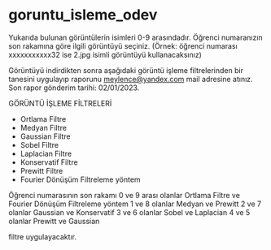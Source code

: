 # goruntu_isleme_odev

Yukarıda bulunan görüntülerin isimleri 0-9 arasındadır. Öğrenci numaranızın son rakamına göre ilgili görüntüyü seçiniz. (Örnek: öğrenci numarası xxxxxxxxxxx32 ise 2.jpg isimli görüntüyü kullanacaksınız)

Görüntüyü indirdikten sonra aşağıdaki görüntü işleme filtrelerinden bir tanesini uygulayıp raporunu meylence@yandex.com mail adresine atınız.
Son rapor gönderim tarihi: 02/01/2023.

GÖRÜNTÜ İŞLEME FİLTRELERİ

- Ortlama Filtre
- Medyan Filtre
- Gaussian Filtre
- Sobel Filtre
- Laplacian Filtre
- Konservatif Filtre
- Prewitt Filtre
- Fourier Dönüşüm Filtreleme yöntem 


Öğrenci numarasının son rakamı 0 ve 9 arası olanlar Ortlama Filtre ve Fourier Dönüşüm Filtreleme yöntem 
1 ve 8 olanlar Medyan ve Prewitt 
2 ve 7 olanlar Gaussian ve Konservatif
3 ve 6 olanlar Sobel ve Laplacian
4 ve 5 olanlar Prewitt ve Gaussian 

filtre uygulayacaktır.

